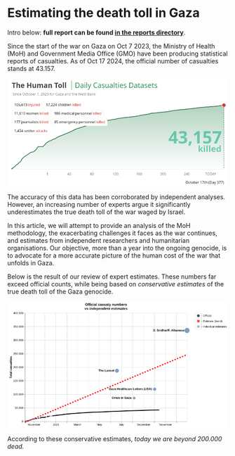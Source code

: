 # Estimating the death toll in Gaza

Intro below: **full report can be found [in the reports directory](https://github.com/dataactivists/estimating_death_toll_of_war_on_gaza/blob/main/reports/estimating_death_toll_of_war_on_gaza.md)**.

Since the start of the war on Gaza on Oct 7 2023, the Ministry of Health (MoH) and Government Media Office (GMO) have been producing statistical reports of casualties. As of Oct 17 2024, the official number of casualties stands at 43.157.

![](./charts/official_moh_counts.png)

The accuracy of this data has been corroborated by independent analyses. However, an increasing number of experts argue it significantly underestimates the true death toll of the war waged by Israel.

In this article, we will attempt to provide an analysis of the MoH methodology, the exacerbating challenges it faces as the war continues, and estimates from independent researchers and humanitarian organisations. Our objective, more than a year into the ongoing genocide, is to advocate for a more accurate picture of the human cost of the war that unfolds in Gaza.

Below is the result of our review of expert estimates. These numbers far exceed official counts, while being based on *conservative estimates* of the true death toll of the Gaza genocide.

![](./charts/official_vs_estimates.png)

According to these conservative estimates, *today we are beyond 200.000 dead.*
